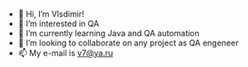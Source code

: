 - 👋 Hi, I’m Vlsdimir!
- 👀 I’m interested in QA
- 🌱 I’m currently learning Java and QA automation
- 💞️ I’m looking to collaborate on any project as QA engeneer
- 📫 My e-mail is v7@ya.ru

<!---
vlaxen/vlaxen is a ✨ special ✨ repository because its `README.md` (this file) appears on your GitHub profile.
You can click the Preview link to take a look at your changes.
--->
